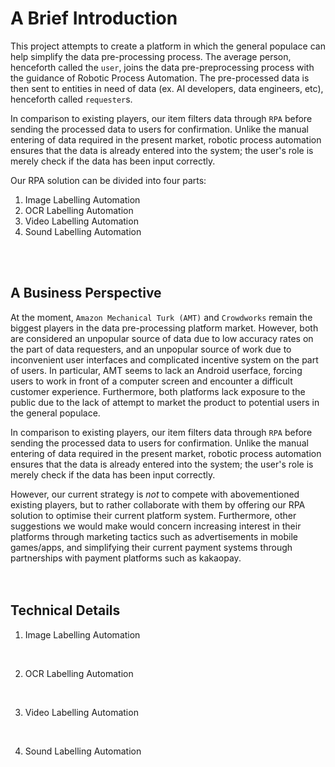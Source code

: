 # A Brief Introduction

This project attempts to create a platform in which the general populace can help simplify the data pre-processing process. The average person, henceforth called the `user`, joins the data pre-preprocessing process with the guidance of Robotic Process Automation. The pre-processed data is then sent to entities in need of data (ex. AI developers, data engineers, etc), henceforth called `requester`s.

In comparison to existing players, our item filters data through `RPA` before sending the processed data to users for confirmation. Unlike the manual entering of data required in the present market, robotic process automation ensures that the data is already entered into the system; the user's role is merely check if the data has been input correctly.

Our RPA solution can be divided into four parts: 
1. Image Labelling Automation
2. OCR Labelling Automation
3. Video Labelling Automation
4. Sound Labelling Automation

<br>
<br>

## A Business Perspective

At the moment, `Amazon Mechanical Turk (AMT)` and `Crowdworks` remain the biggest players in the data pre-processing platform market. However, both are considered an unpopular source of data due to low accuracy rates on the part of data requesters, and an unpopular source of work due to inconvenient user interfaces and complicated incentive system on the part of users. In particular, AMT seems to lack an Android userface, forcing users to work in front of a computer screen and encounter a difficult customer experience. Furthermore, both platforms lack exposure to the public due to the lack of attempt to market the product to potential users in the general populace. 

In comparison to existing players, our item filters data through `RPA` before sending the processed data to users for confirmation. Unlike the manual entering of data required in the present market, robotic process automation ensures that the data is already entered into the system; the user's role is merely check if the data has been input correctly.

However, our current strategy is *not* to compete with abovementioned existing players, but to rather collaborate with them by offering our RPA solution to optimise their current platform system. Furthermore, other suggestions we would make would concern increasing interest in their platforms through marketing tactics such as advertisements in mobile games/apps, and simplifying their current payment systems through partnerships with payment platforms such as kakaopay.  
<br>
<br>

## Technical Details

1. Image Labelling Automation


<br>

2. OCR Labelling Automation


<br>

3. Video Labelling Automation


<br>

4. Sound Labelling Automation


<br>